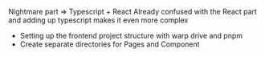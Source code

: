 Nightmare part => Typescript + React
Already confused with the React part and adding up typescript makes it even more complex

- Setting up the frontend project structure with warp drive and pnpm
- Create separate directories for Pages and Component 
